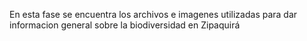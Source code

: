 En esta fase se encuentra los archivos e imagenes utilizadas para dar informacion general sobre la biodiversidad en Zipaquirá
